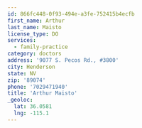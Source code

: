 ```yaml
---
id: 866fc448-0f93-494e-a3fe-752415b4ecfb
first_name: Arthur
last_name: Maisto
license_type: DO
services:
  - family-practice
category: doctors
address: '9077 S. Pecos Rd., #3800'
city: Henderson
state: NV
zip: '89074'
phone: '7029471940'
title: 'Arthur Maisto'
_geoloc:
  lat: 36.0581
  lng: -115.1
---
```

